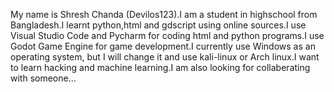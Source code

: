  My name is Shresh Chanda (Devilos123).I am a student in highschool from Bangladesh.I learnt python,html and gdscript using online sources.I use Visual Studio Code and Pycharm for coding html and python programs.I use Godot Game Engine for game development.I currently use Windows as an operating system, but I will change it and use kali-linux or Arch linux.I want to learn hacking and machine learning.I am also looking for collaberating with someone...
 



